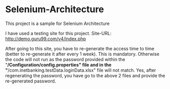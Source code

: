 # Selenium-Architecture
This project is a sample for Selenium Architecture

I have used a testing site for this project.
Site-URL: http://demo.guru99.com/v4/index.php

After going to this site, you have to re-generate the access time to time (better to re-generate it after every 1 week).
This is mandatory. Otherwise the code will not run as the password provided within the "**/Configuration/config.properties" file and 
in the "**/com.inetbanking.testData.loginData.xlsx" file will not match.
Yes, after regenerating the password, you have go to the above 2 files and provide the re-generated password.
